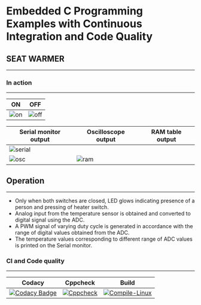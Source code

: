 # Embedded C Programming Examples with Continuous Integration and Code Quality
## SEAT WARMER
---
### In action
---
| ON | OFF |
|---|---|
|![on](https://user-images.githubusercontent.com/81506807/116658999-87a3e180-a9ae-11eb-828a-01fa7dc116fb.JPG) | ![off](https://user-images.githubusercontent.com/81506807/116660415-9c817480-a9b0-11eb-93a6-4dd87cf024d7.JPG)|

| Serial monitor output | Oscilloscope output | RAM table output|
|---|---|---|
| ![serial](https://user-images.githubusercontent.com/81506807/116662041-e66b5a00-a9b2-11eb-9ae5-cd14e58226cd.JPG)
| ![osc](https://user-images.githubusercontent.com/81506807/116662009-dbb0c500-a9b2-11eb-9847-feb1b88c674d.JPG) | ![ram](https://user-images.githubusercontent.com/81506807/116662028-e10e0f80-a9b2-11eb-9a47-99eb0f72bd14.JPG) |

## Operation
---
- Only when both switches are closed, LED glows indicating presence of a person and pressing of heater switch.
- Analog input from the temperature sensor is obtained and converted to digital signal using the ADC.
- A PWM signal of varying duty cycle is generated in accordance with the range of digital values obtained from the ADC.
- The temperature values corresponding to different range of ADC values is printed on the Serial monitor.    

### CI and Code quality
---
| Codacy | Cppcheck | Build |
|---|---|---|
| [![Codacy Badge](https://app.codacy.com/project/badge/Grade/2d20a719bc3942ceb9875e3e31e185da)](https://www.codacy.com/gh/258067/258067-embedded-c/dashboard?utm_source=github.com&amp;utm_medium=referral&amp;utm_content=258067/258067-embedded-c&amp;utm_campaign=Badge_Grade) | [![Cppcheck](https://github.com/258067/258067-embedded-c/actions/workflows/CodeQuality.yml/badge.svg)](https://github.com/258067/258067-embedded-c/actions/workflows/CodeQuality.yml) | [![Compile-Linux](https://github.com/258067/258067-embedded-c/actions/workflows/Compile.yml/badge.svg)](https://github.com/258067/258067-embedded-c/actions/workflows/Compile.yml) |